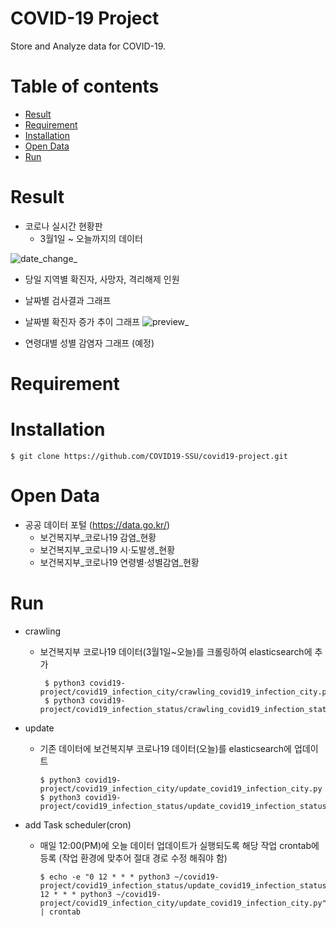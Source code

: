 # COVID-19 Project
Store and Analyze data for COVID-19.

Table of contents
=================
<!--ts-->
   * [Result](#Result)
   * [Requirement](#Requirement)
   * [Installation](#Build--Installation)
   * [Open Data](#open-data)
   * [Run](#run)
<!--te-->

Result
=======
* 코로나 실시간 현황판
  * 3월1일 ~ 오늘까지의 데이터

![date_change_](https://user-images.githubusercontent.com/55729930/92361595-90972880-f129-11ea-918c-7aa35ae12ab0.gif)


* 당일 지역별 확진자, 사망자, 격리해제 인원
* 날짜별 검사결과 그래프
* 날짜별 확진자 증가 추이 그래프
![preview_](https://user-images.githubusercontent.com/55729930/92361544-7b21fe80-f129-11ea-87b4-f4b82b83468d.gif)

* 연령대별 성별 감염자 그래프 (예정)

Requirement
=======

Installation
=======
    $ git clone https://github.com/COVID19-SSU/covid19-project.git
Open Data
=======
* 공공 데이터 포털 (https://data.go.kr/)
  * 보건복지부_코로나19 감염_현황
  * 보건복지부_코로나19 시·도발생_현황
  * 보건복지부_코로나19 연령별·성별감염_현황

Run
=======
* crawling
  * 보건복지부 코로나19 데이터(3월1일~오늘)를 크롤링하여 elasticsearch에 추가
  

         $ python3 covid19-project/covid19_infection_city/crawling_covid19_infection_city.py
         $ python3 covid19-project/covid19_infection_status/crawling_covid19_infection_status.py
    
* update
  * 기존 데이터에 보건복지부 코로나19 데이터(오늘)를 elasticsearch에 업데이트
  
        $ python3 covid19-project/covid19_infection_city/update_covid19_infection_city.py
        $ python3 covid19-project/covid19_infection_status/update_covid19_infection_status.py
    
* add Task scheduler(cron)
  * 매일 12:00(PM)에 오늘 데이터 업데이트가 실행되도록 해당 작업 crontab에 등록 (작업 환경에 맞추어 절대 경로 수정 해줘야 함)
  
        $ echo -e "0 12 * * * python3 ~/covid19-project/covid19_infection_status/update_covid19_infection_status.py\n0 12 * * * python3 ~/covid19-project/covid19_infection_city/update_covid19_infection_city.py" | crontab

